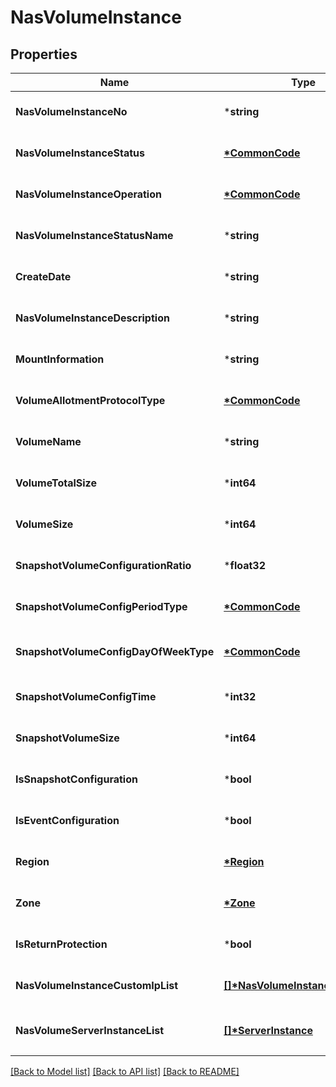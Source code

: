 # NasVolumeInstance

## Properties
Name | Type | Description | Notes
------------ | ------------- | ------------- | -------------
**NasVolumeInstanceNo** | ***string** | NAS볼륨인스턴스번호 | [optional] [default to null]
**NasVolumeInstanceStatus** | **[*CommonCode](CommonCode.md)** | NAS볼륨인스턴스상태 | [optional] [default to null]
**NasVolumeInstanceOperation** | **[*CommonCode](CommonCode.md)** | NAS볼륨인스턴스OP | [optional] [default to null]
**NasVolumeInstanceStatusName** | ***string** | 볼륨인스턴스상태명 | [optional] [default to null]
**CreateDate** | ***string** | 생성일시 | [optional] [default to null]
**NasVolumeInstanceDescription** | ***string** | NAS볼륨인스턴스설명 | [optional] [default to null]
**MountInformation** | ***string** | 마운트정보 | [optional] [default to null]
**VolumeAllotmentProtocolType** | **[*CommonCode](CommonCode.md)** | 볼륨할당프로토콜구분 | [optional] [default to null]
**VolumeName** | ***string** | 볼륨명 | [optional] [default to null]
**VolumeTotalSize** | ***int64** | 볼륨총사이즈 | [optional] [default to null]
**VolumeSize** | ***int64** | 볼륨사이즈 | [optional] [default to null]
**SnapshotVolumeConfigurationRatio** | ***float32** | 스냅샷볼륨설정비율 | [optional] [default to null]
**SnapshotVolumeConfigPeriodType** | **[*CommonCode](CommonCode.md)** | 스냅샷볼륨설정기간구분 | [optional] [default to null]
**SnapshotVolumeConfigDayOfWeekType** | **[*CommonCode](CommonCode.md)** | 스냅샷자동생성주기요일유형 | [optional] [default to null]
**SnapshotVolumeConfigTime** | ***int32** | 스냅샷볼륨설정시간 | [optional] [default to null]
**SnapshotVolumeSize** | ***int64** | 스냅샷사이즈 | [optional] [default to null]
**IsSnapshotConfiguration** | ***bool** | 스냅샷설정여부 | [optional] [default to null]
**IsEventConfiguration** | ***bool** | 이벤트설정여부 | [optional] [default to null]
**Region** | **[*Region](Region.md)** | 리전 | [optional] [default to null]
**Zone** | **[*Zone](Zone.md)** | ZONE | [optional] [default to null]
**IsReturnProtection** | ***bool** | 반납보호여부 | [optional] [default to null]
**NasVolumeInstanceCustomIpList** | **[[]\*NasVolumeInstanceCustomIp](NasVolumeInstanceCustomIp.md)** | NAS볼륨커스텀IP리스트 | [optional] [default to null]
**NasVolumeServerInstanceList** | **[[]\*ServerInstance](ServerInstance.md)** | NAS볼륨서버인스턴스리스트 | [optional] [default to null]

[[Back to Model list]](../README.md#documentation-for-models) [[Back to API list]](../README.md#documentation-for-api-endpoints) [[Back to README]](../README.md)


